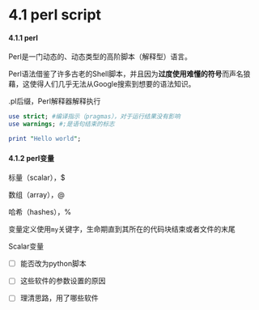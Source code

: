 # 4.1 perl script

#### 4.1.1 perl

Perl是一门动态的、动态类型的高阶脚本（解释型）语言。

Perl语法借鉴了许多古老的Shell脚本，并且因为**过度使用难懂的符号**而声名狼藉，这使得人们几乎无法从Google搜索到想要的语法知识。

.pl后缀，Perl解释器解释执行

```perl
use strict; #编译指示（pragmas），对于运行结果没有影响
use warnings; #;是语句结束的标志

print "Hello world";
```

#### 4.1.2 perl变量

标量（scalar），$

数组（array），@

哈希（hashes），%

变量定义使用`my`关键字，生命期直到其所在的代码块结束或者文件的末尾

Scalar变量





* [ ] 能否改为python脚本
* [ ] 这些软件的参数设置的原因
* [ ] 理清思路，用了哪些软件











